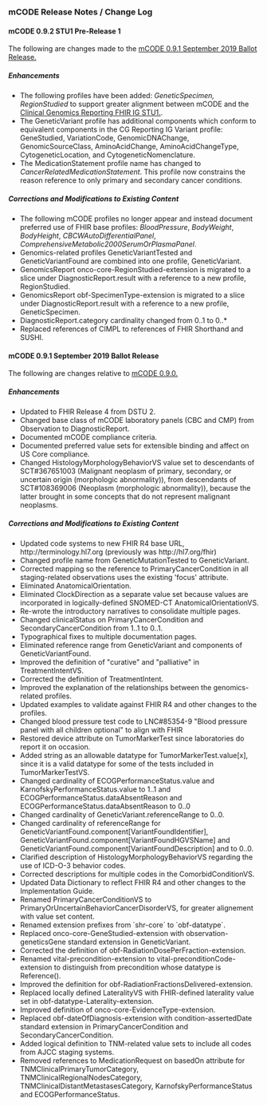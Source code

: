 <div xmlns="http://www.w3.org/1999/xhtml" xmlns:xsi="http://www.w3.org/2001/XMLSchema-instance" xsi:schemaLocation="http://hl7.org/fhir ../../input-cache/schemas-r5/fhir-single.xsd">

<h3><a name="ReleaseNotes"></a>mCODE Release Notes / Change Log</h3>

<h4>mCODE 0.9.2 STU1 Pre-Release 1</h4>
<p>The following are changes made to the <a href="http://hl7.org/fhir/us/mcode/2019Sep/">mCODE 0.9.1 September 2019 Ballot Release.</a></p>

<h5>Enhancements</h5>
<ul>
    <li>The following profiles have been added: <em>GeneticSpecimen, RegionStudied</em> to support greater alignment between mCODE and the <a href="http://hl7.org/fhir/uv/genomics-reporting/index.html">Clinical Genomics Reporting FHIR IG STU1.</a>.</li>
    <li>The GeneticVariant profile has additional components which conform to equivalent components in the CG Reporting IG Variant profile: GeneStudied, VariationCode, GenomicDNAChange, GenomicSourceClass, AminoAcidChange, AminoAcidChangeType, CytogeneticLocation, and CytogeneticNomenclature.</li>
    <li>The MedicationStatement profile name has changed to <em>CancerRelatedMedicationStatement</em>. This profile now constrains the reason reference to only primary and secondary cancer conditions.</li>
</ul>

<h5>Corrections and Modifications to Existing Content</h5>
<ul>
    <li>The following mCODE profiles no longer appear and instead document preferred use of FHIR base profiles: <em>BloodPressure</em>, <em>BodyWeight</em>, <em>BodyHeight</em>, <em>CBCWAutoDifferentialPanel</em>, <em>ComprehensiveMetabolic2000SerumOrPlasmaPanel</em>.</li>
    <li>Genomics-related profiles GeneticVariantTested and GeneticVariantFound are combined into one profile, GeneticVariant.</li>
    <li>GenomicsReport onco-core-RegionStudied-extension is migrated to a slice under DiagnosticReport.result with a reference to a new profile, RegionStudied.</li>
    <li>GenomicsReport obf-SpecimenType-extension is migrated to a slice under DiagnosticReport.result with a reference to a new profile, GeneticSpecimen.</li>
    <li>DiagnosticReport.category cardinality changed from 0..1 to 0..*</li>
    <li>Replaced references of CIMPL to references of FHIR Shorthand and SUSHI.</li>
</ul>


<h4>mCODE 0.9.1 September 2019 Ballot Release</h4>
<p>The following are changes relative to <a href="https://mcodeinitiative.github.io/index.html">mCODE 0.9.0.</a></p>

<h5>Enhancements</h5>
<ul>
    <li>Updated to FHIR Release 4 from DSTU 2.</li>
    <li>Changed base class of mCODE laboratory panels (CBC and CMP) from Observation to DiagnosticReport.</li>
    <li>Documented mCODE compliance criteria.</li>
    <li>Documented preferred value sets for extensible binding and affect on US Core compliance.</li>
    <li>Changed HistologyMorphologyBehaviorVS value set to descendants of SCT#367651003 (Malignant neoplasm of primary, secondary, or uncertain origin (morphologic abnormality)), from descendants of SCT#108369006 (Neoplasm (morphologic abnormality)), because the latter brought in some concepts that do not represent malignant neoplasms.</li>
</ul>

<h5>Corrections and Modifications to Existing Content</h5>
<ul>
    <li>Updated code systems to new FHIR R4 base URL, http://terminology.hl7.org (previously was http://hl7.org/fhir)</li>
    <li>Changed profile name from GeneticMutationTested to GeneticVariant.</li>
    <li>Corrected mapping so the reference to PrimaryCancerCondition in all staging-related observations uses the existing 'focus' attribute.</li>
    <li>Eliminated AnatomicalOrientation.</li>
    <li>Eliminated ClockDirection as a separate value set because values are incorporated in logically-defined SNOMED-CT AnatomicalOrientationVS.</li>
    <li>Re-wrote the introductory narratives to consolidate multiple pages.</li>
    <li>Changed clinicalStatus on PrimaryCancerCondition and SecondaryCancerCondition from 1..1 to 0..1.</li>
    <li>Typographical fixes to multiple documentation pages.</li>
    <li>Eliminated reference range from GeneticVariant and components of GeneticVariantFound.</li>
    <li>Improved the definition of "curative" and "palliative" in TreatmentIntentVS.</li>
    <li>Corrected the definition of TreatmentIntent.</li>
    <li>Improved the explanation of the relationships between the genomics-related profiles.</li>
    <li>Updated examples to validate against FHIR R4 and other changes to the profiles.</li>
    <li>Changed blood pressure test code to LNC#85354-9 "Blood pressure panel with all children optional" to align with FHIR</li>
    <li>Restored device attribute on TumorMarkerTest since laboratories do report it on occasion.</li>
    <li>Added string as an allowable datatype for TumorMarkerTest.value[x], since it is a valid datatype for some of the tests included in TumorMarkerTestVS.</li>
    <li>Changed cardinality of ECOGPerformanceStatus.value and KarnofskyPerformanceStatus.value to 1..1 and ECOGPerformanceStatus.dataAbsentReason and ECOGPerformanceStatus.dataAbsentReason to 0..0</li>
    <li>Changed cardinality of GeneticVariant.referenceRange to 0..0.</li>
    <li>Changed cardinality of referenceRange for GeneticVariantFound.component[VariantFoundIdentifier], GeneticVariantFound.component[VariantFoundHGVSName] and GeneticVariantFound.component[VariantFoundDescription] and to 0..0.</li>
    <li>Clarified description of HistologyMorphologyBehaviorVS regarding the use of ICD-O-3 behavior codes.</li>
    <li>Corrected descriptions for multiple codes in the ComorbidConditionVS.</li>
    <li>Updated Data Dictionary to reflect FHIR R4 and other changes to the Implementation Guide.</li>
    <li>Renamed PrimaryCancerConditionVS to PrimaryOrUncertainBehaviorCancerDisorderVS, for greater alignement with value set content.</li>
    <li>Renamed extension prefixes from `shr-core` to `obf-datatype`.</li>
    <li>Replaced onco-core-GeneStudied-extension with observation-geneticsGene standard extension in GeneticVariant.</li>
    <li>Corrected the definition of obf-RadiationDosePerFraction-extension.</li>
    <li>Renamed vital-precondition-extension to vital-preconditionCode-extension to distinguish from precondition whose datatype is Reference().</li>
    <li>Improved the definition for obf-RadiationFractionsDelivered-extension.</li>
    <li>Replaced locally defined LateralityVS with FHIR-defined laterality value set in obf-datatype-Laterality-extension.</li>
    <li>Improved definition of onco-core-EvidenceType-extension.</li>
    <li>Replaced obf-dateOfDiagnosis-extension with condition-assertedDate standard extension in PrimaryCancerCondition and SecondaryCancerCondition.</li>
    <li>Added logical definition to TNM-related value sets to include all codes from AJCC staging systems.</li>
    <li>Removed references to MedicationRequest on basedOn attribute for TNMClinicalPrimaryTumorCategory, TNMClinicalRegionalNodesCategory, TNMClinicalDistantMetastasesCategory, KarnofskyPerformanceStatus and ECOGPerformanceStatus.</li>

</ul>

</div>
